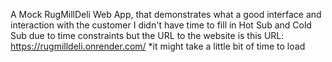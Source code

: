 A Mock RugMillDeli Web App, that demonstrates what a good interface and interaction with the customer
I didn't have time to fill in Hot Sub and Cold Sub due to time constraints but the URL to the website is this
URL: https://rugmilldeli.onrender.com/ *it might take a little bit of time to load
